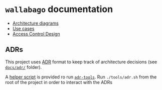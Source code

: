# `wallabago` documentation
* [Architecture diagrams](./ARCHITECTURE.md)
* [Use cases](./USECASES.md)
* [Access Control Design](./ACCESSCONTROL.md)

## ADRs

This project uses
[ADR](https://cognitect.com/blog/2011/11/15/documenting-architecture-decisions)
format to keep track of architecture decisions (see [`docs/adr/`](./docs/adr/)
folder).

A [helper script](../tools/adr.sh) is provided ro run
[`adr-tools`](https://github.com/npryce/adr-tools). Run `./tools/adr.sh` from
the root of the project in order to interact with the ADRs
